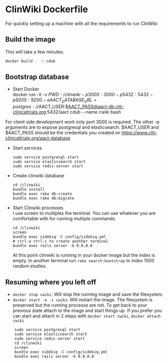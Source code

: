 # ClinWiki Dockerfile
For quickly setting up a machine with all the requirements to run ClinWiki

## Build the image

This will take a few minutes.

```sh
docker build . -t cdub
```

## Bootstrap database

- Start Docker  
docker run -it -v $PWD:/clinwiki -p 3000:3000 -p 5432:5432 -p 9200:9200 -e AACT_DATABASE_URL=postgres://$AACT_USER:$AACT_PASS@aact-db.ctti-clinicaltrials.org:5432/aact cdub --name cwiki bash   

For client side development work only port 3000 is required.  The other -p arguments are to expose postgresql and elasticsearch.  $AACT_USER and $AACT_PASS should be the credentials you created on https://www.ctti-clinicaltrials.org/aact-database

- Start services   
    ```
    sudo service postgresql start  
    sudo service elasticsearch start
    sudo service redis-server start
    ```

- Create clinwiki database
    ```
    cd /clinwiki
    bundle install
    bundle exec rake db:create
    bundle exec rake db:migrate
    ```

- Start Clinwiki processes  
    I use screen to multiplex the terminal. You can use whatever you are comfortable with for running multiple commands.
    ```
    cd /clinwiki
    screen
    bundle exec sidekiq -C config/sidekiq.yml
    # ctrl-a ctrl-c to create another terminal
    bundle exec rails server -b 0.0.0.0
    ```

    At this point clinwiki is running in your docker image but the index is empty. In another terminal run `rake search:bootstrap` to index 1000 random studies.

## Resuming where you left off

* `docker stop cwiki`: Will stop the running image and save the filesystem.
* `docker start -a -i cwiki`: Will restart the image.  The filesystem is preserved but the running processe are not.  To get back to your previous state attach to the image and start things up.  If you prefer you can start and attach in 2 steps with `docker start cwiki`, `docker attach cwiki`

```
    sudo service postgresql start  
    sudo service elasticsearch start
    sudo service redis-server start
    cd /clinwiki
    screen
    bundle exec sidekiq -C config/sidekiq.yml
    bundle exec rails server -b 0.0.0.0
```

